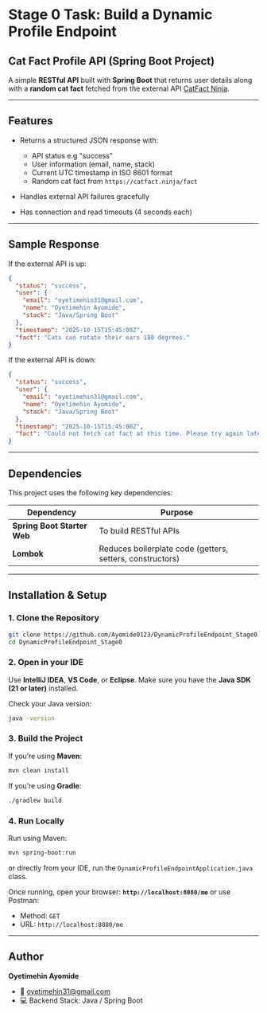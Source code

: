 # Stage 0 Task: Build a Dynamic Profile Endpoint

## Cat Fact Profile API (Spring Boot Project)

A simple **RESTful API** built with **Spring Boot** that returns user details along with a **random cat fact** fetched from the external API [CatFact Ninja](https://catfact.ninja/fact).

---

## Features

* Returns a structured JSON response with:

    * API status e.g "success"
    * User information (email, name, stack)
    * Current UTC timestamp in ISO 8601 format
    * Random cat fact from `https://catfact.ninja/fact`
* Handles external API failures gracefully
* Has connection and read timeouts (4 seconds each)

---

## Sample Response

If the external API is up:

```json
{
  "status": "success",
  "user": {
    "email": "oyetimehin31@gmail.com",
    "name": "Oyetimehin Ayomide",
    "stack": "Java/Spring Boot"
  },
  "timestamp": "2025-10-15T15:45:00Z",
  "fact": "Cats can rotate their ears 180 degrees."
}
```

If the external API is down:

```json
{
  "status": "success",
  "user": {
    "email": "oyetimehin31@gmail.com",
    "name": "Oyetimehin Ayomide",
    "stack": "Java/Spring Boot"
  },
  "timestamp": "2025-10-15T15:45:00Z",
  "fact": "Could not fetch cat fact at this time. Please try again later."
}
```

---

## Dependencies

This project uses the following key dependencies:

| Dependency                    | Purpose                                                   |
| ----------------------------- | --------------------------------------------------------- |
| **Spring Boot Starter Web**   | To build RESTful APIs                                     |
| **Lombok**                    | Reduces boilerplate code (getters, setters, constructors) |

---

## Installation & Setup

### 1️. Clone the Repository

```bash
git clone https://github.com/Ayomide0123/DynamicProfileEndpoint_Stage0.git
cd DynamicProfileEndpoint_Stage0
```

### 2️. Open in your IDE

Use **IntelliJ IDEA**, **VS Code**, or **Eclipse**.
Make sure you have the **Java SDK (21 or later)** installed.

Check your Java version:

```bash
java -version
```


### 3️. Build the Project

If you’re using **Maven**:

```bash
mvn clean install
```

If you’re using **Gradle**:

```bash
./gradlew build
```

### 4️. Run Locally

Run using Maven:

```bash
mvn spring-boot:run
```

or directly from your IDE, run the `DynamicProfileEndpointApplication.java` class.

Once running, open your browser: **`http://localhost:8080/me`** or use Postman: 


* Method: `GET`
* URL: `http://localhost:8080/me`

---

## Author

**Oyetimehin Ayomide**
* 📧 [oyetimehin31@gmail.com](mailto:oyetimehin31@gmail.com)
* 💻 Backend Stack: Java / Spring Boot
